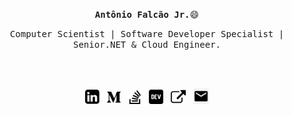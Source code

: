 <p align='center'><samp><strong>Antônio Falcão Jr.</strong>😄</samp></p> 
<p align='center'> <samp>Computer Scientist | Software Developer Specialist | Senior.NET & Cloud Engineer.</samp></p>
<br><br>
<p align='center'>
<a href="https://br.linkedin.com/"><img height="23" src="img/linkedin.png"></a>&nbsp;&nbsp;
<a href="https://medium.com/@antoniofalcaojr"><img height="22" src="img/medio.png" alt=""></a>&nbsp;&nbsp;
<a href="https://stackoverflow.com/users/13142131/antonio-falc%c3%a3o-jr"><img height="22" src="img/estouro-de-pilha.png"></a>&nbsp;&nbsp;
<a href="https://dev.to/antoniofalcao"><img height="23" src="img/dev.png" alt=""></a>&nbsp;&nbsp;
<a href="https://antoniofalcao.github.io/"><img height="24" src="img/external.png" alt=""></a>&nbsp;&nbsp;
<a href="mailto:arfj@edu.univali.br"><img height="25" src="img/mail.png" alt=""></a>
</p>

